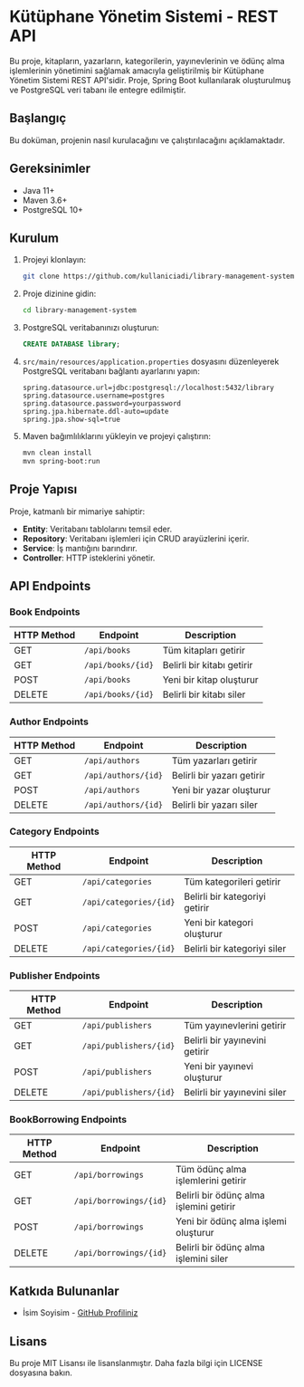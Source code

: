 # Kütüphane Yönetim Sistemi - REST API

Bu proje, kitapların, yazarların, kategorilerin, yayınevlerinin ve ödünç alma işlemlerinin yönetimini sağlamak amacıyla geliştirilmiş bir Kütüphane Yönetim Sistemi REST API'sidir. Proje, Spring Boot kullanılarak oluşturulmuş ve PostgreSQL veri tabanı ile entegre edilmiştir.

## Başlangıç

Bu doküman, projenin nasıl kurulacağını ve çalıştırılacağını açıklamaktadır.

## Gereksinimler

- Java 11+
- Maven 3.6+
- PostgreSQL 10+

## Kurulum

1. Projeyi klonlayın:
    ```bash
    git clone https://github.com/kullaniciadi/library-management-system.git
    ```

2. Proje dizinine gidin:
    ```bash
    cd library-management-system
    ```

3. PostgreSQL veritabanınızı oluşturun:
    ```sql
    CREATE DATABASE library;
    ```

4. `src/main/resources/application.properties` dosyasını düzenleyerek PostgreSQL veritabanı bağlantı ayarlarını yapın:
    ```properties
    spring.datasource.url=jdbc:postgresql://localhost:5432/library
    spring.datasource.username=postgres
    spring.datasource.password=yourpassword
    spring.jpa.hibernate.ddl-auto=update
    spring.jpa.show-sql=true
    ```

5. Maven bağımlılıklarını yükleyin ve projeyi çalıştırın:
    ```bash
    mvn clean install
    mvn spring-boot:run
    ```

## Proje Yapısı

Proje, katmanlı bir mimariye sahiptir:
- **Entity**: Veritabanı tablolarını temsil eder.
- **Repository**: Veritabanı işlemleri için CRUD arayüzlerini içerir.
- **Service**: İş mantığını barındırır.
- **Controller**: HTTP isteklerini yönetir.

## API Endpoints

### Book Endpoints
| HTTP Method | Endpoint              | Description                  |
|-------------|-----------------------|------------------------------|
| GET         | `/api/books`          | Tüm kitapları getirir        |
| GET         | `/api/books/{id}`     | Belirli bir kitabı getirir   |
| POST        | `/api/books`          | Yeni bir kitap oluşturur     |
| DELETE      | `/api/books/{id}`     | Belirli bir kitabı siler     |

### Author Endpoints
| HTTP Method | Endpoint              | Description                  |
|-------------|-----------------------|------------------------------|
| GET         | `/api/authors`        | Tüm yazarları getirir        |
| GET         | `/api/authors/{id}`   | Belirli bir yazarı getirir   |
| POST        | `/api/authors`        | Yeni bir yazar oluşturur     |
| DELETE      | `/api/authors/{id}`   | Belirli bir yazarı siler     |

### Category Endpoints
| HTTP Method | Endpoint              | Description                  |
|-------------|-----------------------|------------------------------|
| GET         | `/api/categories`     | Tüm kategorileri getirir     |
| GET         | `/api/categories/{id}`| Belirli bir kategoriyi getirir|
| POST        | `/api/categories`     | Yeni bir kategori oluşturur  |
| DELETE      | `/api/categories/{id}`| Belirli bir kategoriyi siler |

### Publisher Endpoints
| HTTP Method | Endpoint              | Description                  |
|-------------|-----------------------|------------------------------|
| GET         | `/api/publishers`     | Tüm yayınevlerini getirir    |
| GET         | `/api/publishers/{id}`| Belirli bir yayınevini getirir|
| POST        | `/api/publishers`     | Yeni bir yayınevi oluşturur  |
| DELETE      | `/api/publishers/{id}`| Belirli bir yayınevini siler |

### BookBorrowing Endpoints
| HTTP Method | Endpoint               | Description                  |
|-------------|------------------------|------------------------------|
| GET         | `/api/borrowings`      | Tüm ödünç alma işlemlerini getirir|
| GET         | `/api/borrowings/{id}` | Belirli bir ödünç alma işlemini getirir|
| POST        | `/api/borrowings`      | Yeni bir ödünç alma işlemi oluşturur|
| DELETE      | `/api/borrowings/{id}` | Belirli bir ödünç alma işlemini siler|

## Katkıda Bulunanlar

- İsim Soyisim - [GitHub Profiliniz](https://github.com/kullaniciadi)

## Lisans

Bu proje MIT Lisansı ile lisanslanmıştır. Daha fazla bilgi için LICENSE dosyasına bakın.
